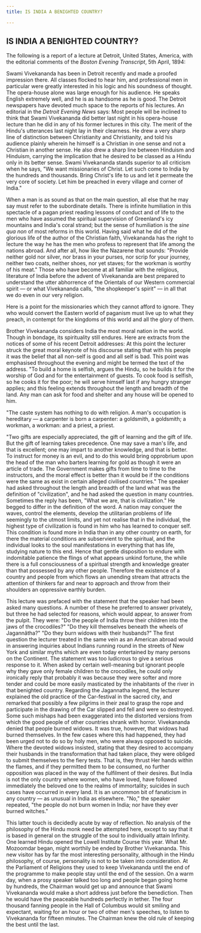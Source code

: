 ```yaml
---
title: IS INDIA A BENIGHTED COUNTRY?

---
```





  

## IS INDIA A BENIGHTED COUNTRY?

The following is a report of a lecture at Detroit, United States,
America, with the editorial comments of the *Boston Evening Transcript*,
5th April, 1894:

Swami Vivekananda has been in Detroit recently and made a proofed
impression there. All classes flocked to hear him, and professional men
in particular were greatly interested in his logic and his soundness of
thought. The opera-house alone was large enough for his audience. He
speaks English extremely well, and he is as handsome as he is good. The
Detroit newspapers have devoted much space to the reports of his
lectures. An editorial in the *Detroit Evening News* says: Most people
will be inclined to think that Swami Vivekananda did better last night
in his opera-house lecture than he did in any of his former lectures in
this city. The merit of the Hindu's utterances last night lay in their
clearness. He drew a very sharp line of distinction between Christianity
and Christianity, and told his audience plainly wherein he himself is a
Christian in one sense and not a Christian in another sense. He also
drew a sharp line between Hinduism and Hinduism, carrying the
implication that he desired to be classed as a Hindu only in its better
sense. Swami Vivekananda stands superior to all criticism when he says,
"We want missionaries of Christ. Let such come to India by the hundreds
and thousands. Bring Christ's life to us and let it permeate the very
core of society. Let him be preached in every village and corner of
India."

When a man is as sound as that on the main question, all else that he
may say must refer to the subordinate details. There is infinite
humiliation in this spectacle of a pagan priest reading lessons of
conduct and of life to the men who have assumed the spiritual
supervision of Greenland's icy mountains and India's coral strand; but
the sense of humiliation is the *sine qua non* of most reforms in this
world. Having said what he did of the glorious life of the author of the
Christian faith, Vivekananda has the right to lecture the way he has the
men who profess to represent that life among the nations abroad. And
after all, how like the Nazarene that sounds: "Provide neither gold nor
silver, nor brass in your purses, nor scrip for your journey, neither
two coats, neither shoes, nor yet staves; for the workman is worthy of
his meat." Those who have become at all familiar with the religious,
literature of India before the advent of Vivekananda are best prepared
to understand the utter abhorrence of the Orientals of our Western
commercial spirit — or what Vivekananda calls, "the shopkeeper's spirit"
— in all that we do even in our very religion.

Here is a point for the missionaries which they cannot afford to ignore.
They who would convert the Eastern world of paganism must live up to
what they preach, in contempt for the kingdoms of this world and all the
glory of them.

Brother Vivekananda considers India the most moral nation in the world.
Though in bondage, its spirituality still endures. Here are extracts
from the notices of some of his recent Detroit addresses: At this point
the lecturer struck the great moral keynote of his discourse stating
that with his people it was the belief that all non-self is good and all
self is bad. This point was emphasised throughout the evening and might
be termed the text of the address. "To build a home is selfish, argues
the Hindu, so he builds it for the worship of God and for the
entertainment of guests. To cook food is selfish, so he cooks it for the
poor; he will serve himself last if any hungry stranger applies; and
this feeling extends throughout the length and breadth of the land. Any
man can ask for food and shelter and any house will be opened to him.

"The caste system has nothing to do with religion. A man's occupation is
hereditary — a carpenter is born a carpenter: a goldsmith, a goldsmith;
a workman, a workman: and a priest, a priest.

"Two gifts are especially appreciated, the gift of learning and the gift
of life. But the gift of learning takes precedence. One may save a man's
life, and that is excellent; one may impart to another knowledge, and
that is better. To instruct for money is an evil, and to do this would
bring opprobrium upon the head of the man who barters learning for gold
as though it were an article of trade. The Government makes gifts from
time to time to the instructors, and the moral effect is better than it
would be if the conditions were the same as exist in certain alleged
civilised countries." The speaker had asked throughout the length and
breadth of the land what was the definition of "civilization", and he
had asked the question in many countries. Sometimes the reply has been,
"What we are, that is civilization." He begged to differ in the
definition of the word. A nation may conquer the waves, control the
elements, develop the utilitarian problems of life seemingly to the
utmost limits, and yet not realise that in the individual, the highest
type of civilization is found in him who has learned to conquer self.
This condition is found more in India than in any other country on
earth, for there the material conditions are subservient to the
spiritual, and the individual looks to the soul manifestations in
everything that has life, studying nature to this end. Hence that gentle
disposition to endure with indomitable patience the flings of what
appears unkind fortune, the while there is a full consciousness of a
spiritual strength and knowledge greater than that possessed by any
other people. Therefore the existence of a country and people from which
flows an unending stream that attracts the attention of thinkers far and
near to approach and throw from their shoulders an oppressive earthly
burden.

This lecture was prefaced with the statement that the speaker had been
asked many questions. A number of these he preferred to answer
privately, but three he had selected for reasons, which would appear, to
answer from the pulpit. They were:  "Do the people of India throw their
children into the jaws of the crocodiles?" "Do they kill themselves
beneath the wheels of Jagannâtha?" "Do they burn widows with their
husbands?" The first question the lecturer treated in the same vein as
an American abroad would in answering inquiries about Indians running
round in the streets of New York and similar myths which are even today
entertained by many persons on the Continent. The statement was too
ludicrous to give a serious response to it. When asked by certain
well-meaning but ignorant people why they gave only female children to
the crocodiles, he could only ironically reply that probably it was
because they were softer and more tender and could be more easily
masticated by the inhabitants of the river in that benighted country.
Regarding the Jagannatha legend, the lecturer explained the old practice
of the Car-festival in the sacred city, and remarked that possibly a few
pilgrims in their zeal to grasp the rope and participate in the drawing
of the Car slipped and fell and were so destroyed. Some such mishaps had
been exaggerated into the distorted versions from which the good people
of other countries shrank with horror. Vivekananda denied that people
burned widows. It was true, however, that widows had burned themselves.
In the few cases where this had happened, they had been urged not to do
so by holy men, who were always opposed to suicide. Where the devoted
widows insisted, stating that they desired to accompany their husbands
in the transformation that had taken place, they were obliged to submit
themselves to the fiery tests. That is, they thrust Her hands within the
flames, and if they permitted them to be consumed, no further opposition
was placed in the way of the fulfilment of their desires. But India is
not the only country where women, who have loved, have followed
immediately the beloved one to the realms of immortality; suicides in
such cases have occurred in every land. It is an uncommon bit of
fanaticism in any country — as unusual in India as elsewhere. "No," the
speaker repeated, "the people do not burn women in India; nor have they
ever burned witches."

This latter touch is decidedly acute by way of reflection. No analysis
of the philosophy of the Hindu monk need be attempted here, except to
say that it is based in general on the struggle of the soul to
individually attain Infinity. One learned Hindu opened the Lowell
Institute Course this year. What Mr. Mozoomdar began, might worthily be
ended by Brother Vivekananda. This new visitor has by far the most
interesting personality, although in the Hindu philosophy, of course,
personality is not to be taken into consideration. At the Parliament of
Religions they used to keep Vivekananda until the end of the programme
to make people stay until the end of the session. On a warm day, when a
prosy speaker talked too long and people began going home by hundreds,
the Chairman would get up and announce that Swami Vivekananda would make
a short address just before the benediction. Then he would have the
peaceable hundreds perfectly in tether. The four thousand fanning people
in the Hall of Columbus would sit smiling and expectant, waiting for an
hour or two of other men's speeches, to listen to Vivekananda for
fifteen minutes. The Chairman knew the old rule of keeping the best
until the last.


